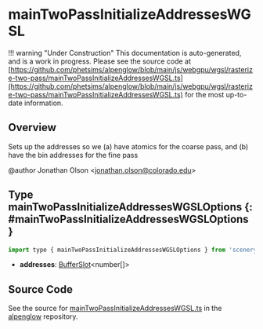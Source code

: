# mainTwoPassInitializeAddressesWGSL

!!! warning "Under Construction"
    This documentation is auto-generated, and is a work in progress. Please see the source code at
    [https://github.com/phetsims/alpenglow/blob/main/js/webgpu/wgsl/rasterize-two-pass/mainTwoPassInitializeAddressesWGSL.ts](https://github.com/phetsims/alpenglow/blob/main/js/webgpu/wgsl/rasterize-two-pass/mainTwoPassInitializeAddressesWGSL.ts) for the most up-to-date information.

## Overview

Sets up the addresses so we (a) have atomics for the coarse pass, and (b) have the bin addresses for the fine pass

@author Jonathan Olson &lt;jonathan.olson@colorado.edu&gt;

## Type mainTwoPassInitializeAddressesWGSLOptions {: #mainTwoPassInitializeAddressesWGSLOptions }


```js
import type { mainTwoPassInitializeAddressesWGSLOptions } from 'scenerystack/alpenglow';
```


- **addresses**: [BufferSlot](../alpenglow/BufferSlot.md)&lt;<span style="color: hsla(calc(var(--md-hue) + 180deg),80%,40%,1);">number</span>[]&gt;




## Source Code

See the source for [mainTwoPassInitializeAddressesWGSL.ts](https://github.com/phetsims/alpenglow/blob/main/js/webgpu/wgsl/rasterize-two-pass/mainTwoPassInitializeAddressesWGSL.ts) in the [alpenglow](https://github.com/phetsims/alpenglow) repository.
